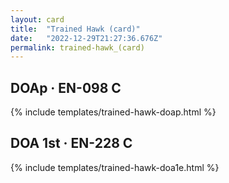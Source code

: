 ```yaml
---
layout: card
title:  "Trained Hawk (card)"
date:   "2022-12-29T21:27:36.676Z"
permalink: trained-hawk_(card)
---
```


## DOAp &middot; EN-098 C

{% include templates/trained-hawk-doap.html %}


## DOA 1st &middot; EN-228 C

{% include templates/trained-hawk-doa1e.html %}
